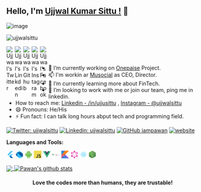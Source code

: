 ## Hello, I'm [Ujjwal Kumar Sittu !](https://ujjwalsittu.in) 👋
![image](https://user-images.githubusercontent.com/26293424/122806665-3c3fec80-d2e8-11eb-8113-ac766f27c28a.png)

<p align="left"> <img src="https://komarev.com/ghpvc/?username=ujjwalsittu&label=Views&color=blue&style=plastic" alt="ujjwalsittu" /> </p>

<a href="https://twitter.com/ujjwalsittu">
  <img align="left" alt="Ujjwal's Twitter" width="22px" src="https://cdn.jsdelivr.net/npm/simple-icons@v3/icons/twitter.svg" />
</a>
<a href="https://linkedin.com/in/ujjusittu">
  <img align="left" alt="Ujjwal's Linkdedin" width="22px" src="https://cdn.jsdelivr.net/npm/simple-icons@v3/icons/linkedin.svg" />
</a>
<a href="https://github.com/ujjwalsittu">
  <img align="left" alt="Ujjwal's Github" width="22px" src="https://cdn.jsdelivr.net/npm/simple-icons@v3/icons/github.svg" />
</a>

<a href="https://instagram.com/ujjwalsittu/">
  <img align="left" alt="Ujjwal's Instagram" width="22px" src="https://cdn.jsdelivr.net/npm/simple-icons@v3/icons/instagram.svg" />
</a>
<a href="https://www.facebook.com/ujju.sittu/">
  <img align="left" alt="Ujjwal's Facebook" width="22px" src="https://cdn.jsdelivr.net/npm/simple-icons@v3/icons/facebook.svg" />
</a>

<br/>
<br/>


- 🔭 I’m currently working on [Onepaise](https://onepaise.com/) Project.
- 📫 I'm workin ar [Musocial](https://musocial.in) as CEO, Director.
- 🌱 I’m currently learning more about FinTech.
- 👯 I’m looking to work with me or join our team, ping me in linkedin.
-  How to reach me: [Linkedin - /in/ujjusittu](https://linkedin/in/ujjusittu) , [Instagram - @ujjwalsittu](https://instagram.com/ujjwalsittu)
- 😄 Pronouns: He/His
- ⚡ Fun fact: I can talk long hours abput tech and programming field.

[![Twitter: ujjwalsittu](https://img.shields.io/twitter/follow/ujjwalsittu?style=social)](https://twitter.com/ujjwalsittu)
[![Linkedin: ujjwalsittu](https://img.shields.io/badge/-ujjusittu-blue?style=flat-square&logo=Linkedin&logoColor=white&link=https://www.linkedin.com/in/ujjusittu/)](https://www.linkedin.com/in/ujjwalsittu/)
[![GitHub iampawan](https://img.shields.io/github/followers/ujjwalsittu?label=follow&style=social)](https://github.com/ujjwalsittu)
[![website](https://img.shields.io/badge/PortfolioWebsite-ujjwalsittu.in-2648ff?style=flat-square&logo=google-chrome)](https://ujjwalsittu.in/)


**Languages and Tools:**  

<code><img height="20" src="https://raw.githubusercontent.com/github/explore/80688e429a7d4ef2fca1e82350fe8e3517d3494d/topics/flutter/flutter.png"></code>
<code><img height="20" src="https://raw.githubusercontent.com/github/explore/80688e429a7d4ef2fca1e82350fe8e3517d3494d/topics/dart/dart.png"></code>
<code><img height="20" src="https://raw.githubusercontent.com/github/explore/80688e429a7d4ef2fca1e82350fe8e3517d3494d/topics/android/android.png"></code>
<code><img height="20" src="https://raw.githubusercontent.com/github/explore/80688e429a7d4ef2fca1e82350fe8e3517d3494d/topics/javascript/javascript.png"></code>
<code><img height="20" src="https://raw.githubusercontent.com/github/explore/80688e429a7d4ef2fca1e82350fe8e3517d3494d/topics/vue/vue.png"></code>
<code><img height="20" src="https://raw.githubusercontent.com/github/explore/80688e429a7d4ef2fca1e82350fe8e3517d3494d/topics/mongodb/mongodb.png"></code>
<code><img height="20" src="https://raw.githubusercontent.com/github/explore/80688e429a7d4ef2fca1e82350fe8e3517d3494d/topics/kotlin/kotlin.png"></code>
<code><img height="20" src="https://raw.githubusercontent.com/github/explore/80688e429a7d4ef2fca1e82350fe8e3517d3494d/topics/graphql/graphql.png"></code>
<code><img height="20" src="https://raw.githubusercontent.com/github/explore/80688e429a7d4ef2fca1e82350fe8e3517d3494d/topics/react/react.png"></code>
<code><img height="20" src="https://raw.githubusercontent.com/github/explore/80688e429a7d4ef2fca1e82350fe8e3517d3494d/topics/nodejs/nodejs.png"></code>    

<a href="https://github.com/ujjwalsittu">
  <img align="center" src="https://github-readme-stats.vercel.app/api/top-langs/?username=ujjwalsittu&theme=light&hide_langs_below=1" />
</a>
<a href="https://github.com/ujjwalsittu">
 <img align="center" src="https://github-readme-stats.vercel.app/api?username=ujjwalsittu&show_icons=true&theme=light&line_height=27" alt="Pawan's github stats"/>
</a>
<!-- <a href="https://github.com/iampawan/FlutterExampleApps">
  <img align="center" src="https://github-readme-stats.vercel.app/api/pin/?username=iampawan&repo=FlutterExampleApps&theme=light" />

</a> -->
<!-- <a href="https://github.com/iampawan/VelocityX">
 <img align="center" src="https://github-readme-stats.vercel.app/api/pin/?username=iampawan&repo=VelocityX&theme=light" />
</a> -->

<div align="center">

 #### Love the codes more than humans, they are trustable!
<!-- ### Show some ❤️ by starring some of the repositories! -->

</div>

